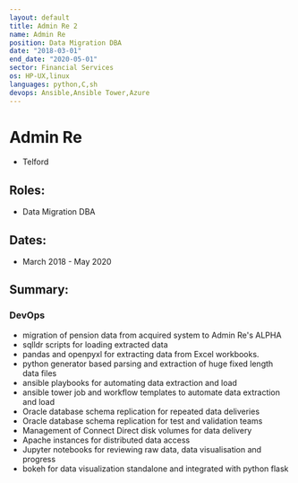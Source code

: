 ```yaml
---
layout: default
title: Admin Re 2
name: Admin Re
position: Data Migration DBA
date: "2018-03-01"
end_date: "2020-05-01"
sector: Financial Services
os: HP-UX,linux
languages: python,C,sh
devops: Ansible,Ansible Tower,Azure
---
```

# Admin Re
- Telford

## Roles:		
- Data Migration DBA

## Dates: 		
- March 2018 - May 2020

## Summary:

### DevOps
-	migration of pension data from acquired system to Admin Re's ALPHA 
-	sqlldr scripts for loading extracted data
-	pandas and openpyxl for extracting data from Excel workbooks.
-	python generator based parsing and extraction of huge fixed length data files
-	ansible playbooks for automating data extraction and load
-	ansible tower job and workflow templates to automate data extraction and load
-	Oracle database schema replication for repeated data deliveries
-	Oracle database schema replication for test and validation teams
-	Management of Connect Direct disk volumes for data delivery
-	Apache instances for distributed data access
-	Jupyter notebooks for reviewing raw data, data visualisation and progress
-	bokeh for data visualization standalone and integrated with python flask

